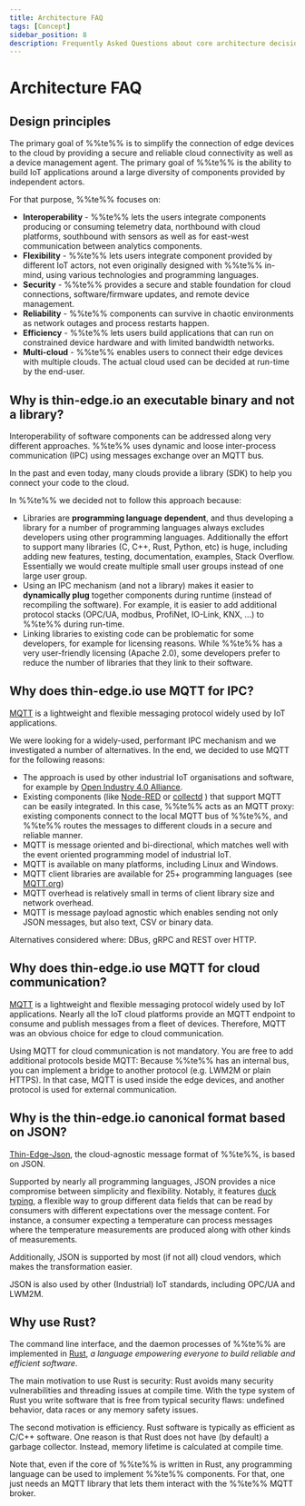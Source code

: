 ```yaml
---
title: Architecture FAQ
tags: [Concept]
sidebar_position: 8
description: Frequently Asked Questions about core architecture decisions
---
```


# Architecture FAQ

## Design principles
The primary goal of %%te%% is to simplify the connection of edge devices to the cloud
by providing a secure and reliable cloud connectivity as well as a device management agent.
The primary goal of %%te%% is the ability to build IoT applications
around a large diversity of components provided by independent actors.

For that purpose, %%te%% focuses on:

* __Interoperability__ -
  %%te%% lets the users integrate components producing or consuming telemetry data,
  northbound with cloud platforms, southbound with sensors
  as well as for east-west communication between analytics components.
* __Flexibility__ -
  %%te%% lets users integrate component provided by different IoT actors,
  not even originally designed with %%te%% in-mind,
  using various technologies and programming languages.
* __Security__ -
  %%te%% provides a secure and stable foundation for cloud connections, software/firmware updates,
  and remote device management.
* __Reliability__ -
  %%te%% components can survive in chaotic environments as network outages and process restarts happen.
* __Efficiency__ -
  %%te%% lets users build applications that can run on constrained device hardware and with limited bandwidth networks.
* __Multi-cloud__ -
  %%te%% enables users to connect their edge devices with multiple clouds.
  The actual cloud used can be decided at run-time by the end-user.

## Why is thin-edge.io an executable binary and not a library?
Interoperability of software components can be addressed along very different approaches.
%%te%% uses dynamic and loose inter-process communication (IPC) using messages exchange over an MQTT bus.

In the past and even today, many clouds provide a library (SDK) to help you connect your code to the cloud.

In %%te%% we decided not to follow this approach because:
* Libraries are **programming language dependent**,
  and thus developing a library for a number of  programming languages always excludes developers using other
  programming languages. Additionally the effort to support many libraries (C, C++, Rust, Python, etc) is huge,
  including adding new features, testing, documentation, examples, Stack Overflow.
  Essentially we would create multiple small user groups instead of one large user group.
* Using an IPC mechanism (and not a library) makes it easier to **dynamically plug** together components during runtime
  (instead of recompiling the software). For example, it is easier to add additional protocol stacks
  (OPC/UA, modbus, ProfiNet, IO-Link, KNX, ...) to %%te%% during run-time. 
* Linking libraries to existing code can be problematic for some developers, for example for licensing reasons.
  While %%te%% has a very user-friendly licensing (Apache 2.0),
  some developers prefer to reduce the number of libraries that they link to their software.

## Why does thin-edge.io use MQTT for IPC?
[MQTT](https://mqtt.org/) is a lightweight and flexible messaging protocol widely used by IoT applications.

We were looking for a widely-used, performant IPC mechanism and we investigated a number of alternatives.
In the end, we decided to use MQTT for the following reasons:
* The approach is used by other industrial IoT organisations and software,
  for example by [Open Industry 4.0 Alliance](https://openindustry4.com/).
* Existing components (like [Node-RED](https://nodered.org/) or [collectd](https://www.collectd.org/) )
  that support MQTT can be easily integrated. In this case, %%te%% acts as an MQTT proxy:
  existing components connect to the local MQTT bus of %%te%%,
  and %%te%% routes the messages to different clouds in a secure and reliable manner.  
* MQTT is message oriented and bi-directional, which matches well with the event oriented programming model of industrial IoT.
* MQTT is available on many platforms, including Linux and Windows.
* MQTT client libraries are available for 25+ programming languages (see [MQTT.org](https://mqtt.org/software/))
* MQTT overhead is relatively small in terms of client library size and network overhead.
* MQTT is message payload agnostic which enables sending not only JSON messages, but also text, CSV or binary data.  

Alternatives considered where: DBus, gRPC and REST over HTTP. 

## Why does thin-edge.io use MQTT for cloud communication?

[MQTT](https://mqtt.org/) is a lightweight and flexible messaging protocol widely used by IoT applications.
Nearly all the IoT cloud platforms provide an MQTT endpoint to consume and publish messages from a fleet of devices.
Therefore, MQTT was an obvious choice for edge to cloud communication.

Using MQTT for cloud communication is not mandatory. You are free to add additional protocols beside MQTT:
Because %%te%% has an internal bus, you can implement a bridge to another protocol (e.g. LWM2M or plain HTTPS).
In that case, MQTT is used inside the edge devices, and another protocol is used for external communication.

## Why is the thin-edge.io canonical format based on JSON?

[Thin-Edge-Json](./thin-edge-json.md), the cloud-agnostic message format of %%te%%, is based on JSON.

Supported by nearly all programming languages, JSON provides a nice compromise between simplicity and flexibility.
Notably, it features [duck typing](https://en.wikipedia.org/wiki/Duck_typing),
a flexible way to group different data fields that can be read
by consumers with different expectations over the message content.
For instance, a consumer expecting a temperature can process messages
where the temperature measurements are produced along with other kinds of measurements.

Additionally, JSON is supported by most (if not all) cloud vendors, which makes the transformation easier.

JSON is also used by other (Industrial) IoT standards, including OPC/UA and LWM2M.

## Why use Rust?
The command line interface, and the daemon processes of %%te%% are implemented in [Rust](https://www.rust-lang.org/),
*a language empowering everyone to build reliable and efficient software*.

The main motivation to use Rust is security: Rust avoids many security vulnerabilities and threading issues at compile time.
With the type system of Rust you write software that is free from typical security flaws:
undefined behavior, data races or any memory safety issues.

The second motivation is efficiency. Rust software is typically as efficient as C/C++ software. 
One reason is that Rust does not have (by default) a garbage collector. Instead, memory lifetime is calculated at compile time.

Note that, even if the core of %%te%% is written in Rust,
any programming language can be used to implement %%te%% components.
For that, one just needs an MQTT library that lets them interact with the %%te%% MQTT broker.
